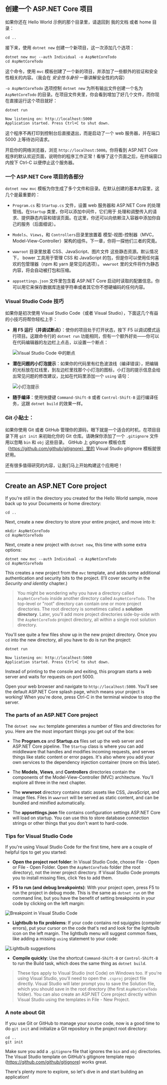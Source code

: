 ## 创建一个 ASP.NET Core 项目

如果你还在 Hello World 示例的那个目录里，请退回到 我的文档 或者 home 目录：

```shell
cd ..
```

接下来，使用 `dotnet new` 创建一个新项目，这一次添加几个选项：

```shell
dotnet new mvc --auth Individual -o AspNetCoreTodo
cd AspNetCoreTodo
```

这个命令，使用 `mvc` 模板创建了一个新的项目，并添加了一些额外的验证和安全性相关的内容。（我会在 *安全性与身份* 一章讲解安全性的内容）

`-o AspNetCoreTodo` 选项控制 `dotnet new` 为所有输出文件创建一个名为 `AspNetCoreTodo` 的目录。在项目文件夹里，你会看到增加了好几个文件，而你现在直接运行这个项目就好：

```shell
dotnet run

Now listening on: http://localhost:5000
Application started. Press Ctrl+C to shut down.
```

这个程序不再打印到控制台后直接退出，而是启动了一个 web 服务器，并在端口 5000 上等待访问请求。

开启你的网络浏览器，浏览 `http://localhost:5000`。你将看到 ASP.NET Core 程序的默认欢迎页面，说明你的程序工作正常！看够了这个页面之后，在终端窗口内按下 Ctrl-C 以便停止这个服务器。

### 一个 ASP.NET Core 项目的各部分

`dotnet new mvc` 模板为你生成了多个文件和目录。在默认创建的基本内容里，这几个是最重要的：

* `Program.cs` 和 `Startup.cs` 文件，设置 web 服务器和 ASP.NET Core 的处理管线。在`Startup` 类里，你可以添加中间件，它们用于 处理和调整传入的请求、提供静态内容和错误页面。在这里，你还可以向依赖注入容器中添加你自己的服务（后面细说）。

* `Models`、`Views`，和 `Controllers`目录里放置着 模型-视图-控制器（MVC，Model-View-Controller）架构的组件。下一章，你将一探他们三者的究竟。

* `wwwroot` 目录里放着 CSS、JavaScript、图片文件 这些静态资源。默认情况下， bower 工具用于管理 CSS 和 JavaScript 的包，但是你可以使用任何喜欢的包管理器（npm 和 yarn 是常见的选项）。 `wwwroot` 里的文件将作为静态内容，将会自动被打包和压缩。

* `appsettings.json` 文件里包含着 ASP.NET Core 启动时读取的配置信息。你可以用它来保存数据库连接字符串或者其它你不想硬编码的任何内容。

### Visual Studio Code 技巧

如果你是初次使用 Visual Studio Code（或者 Visual Studio），下面这几个有益的小技巧将帮你轻松上手：

* **用 F5 运行（并调试断点）**：使你的项目处于打开状态，按下 F5 以调试模式运行项目。这跟命令行的 `dotnet run` 功能相同，但有一个额外好处——你可以在代码编辑器的左边栏上点击，以设置一个断点：

    ![Visual Studio Code 中的断点](breakpoint.png)

* **潜在问题的小灯泡提示**：如果你的代码里有红色波浪线（编译错误），把编辑的光标放在红线里，到左边栏里找那个小灯泡的图标，小灯泡的提示信息会给出常见问题的修改建议，比如在代码里添加一个 `using` 语句：

    ![小灯泡提示](lightbulb.png)

* **随手编译**：使用快捷键 `Command-Shift-B` 或者 `Control-Shift-B` 运行编译任务，这跟 `dotnet build` 的效果一样。

### Git 小贴士：

如果你使用 Git 或者 GitHub 管理你的源码，眼下就是一个适合的时机，在项目目录下用 `git init` 来初始化你的 Git 仓库。请确保你添加了一个 `.gitignore` 文件用以忽略 `bin` 和 `obj` 这些目录。 GitHub 上 gitignore 模板仓库（https://github.com/github/gitignore）里的 Visual Studio gitignore 模板就很好用。

还有很多值得研究的内容，让我们马上开始构建这个应用吧！

---

## Create an ASP.NET Core project
If you're still in the directory you created for the Hello World sample, move back up to your Documents or home directory:

```
cd ..
```

Next, create a new directory to store your entire project, and move into it:

```
mkdir AspNetCoreTodo
cd AspNetCoreTodo
```

Next, create a new project with `dotnet new`, this time with some extra options:

```
dotnet new mvc --auth Individual -o AspNetCoreTodo
cd AspNetCoreTodo
```

This creates a new project from the `mvc` template, and adds some additional authentication and security bits to the project. (I'll cover security in the *Security and identity* chapter.)

> You might be wondering why you have a directory called `AspNetCoreTodo` inside another directory called `AspNetCoreTodo`. The top-level or "root" directory can contain one or more project directories. The root directory is sometimes called a **solution directory**. Later, you'll add more project directories side-by-side with the `AspNetCoreTodo` project directory, all within a single root solution directory.

You'll see quite a few files show up in the new project directory. Once you `cd` into the new directory, all you have to do is run the project:

```
dotnet run

Now listening on: http://localhost:5000
Application started. Press Ctrl+C to shut down.
```

Instead of printing to the console and exiting, this program starts a web server and waits for requests on port 5000.

Open your web browser and navigate to `http://localhost:5000`. You'll see the default ASP.NET Core splash page, which means your project is working! When you're done, press Ctrl-C in the terminal window to stop the server.

### The parts of an ASP.NET Core project
The `dotnet new mvc` template generates a number of files and directories for you. Here are the most important things you get out of the box:

* The **Program.cs** and **Startup.cs** files set up the web server and ASP.NET Core pipeline. The `Startup` class is where you can add middleware that handles and modifies incoming requests, and serves things like static content or error pages. It's also where you add your own services to the dependency injection container (more on this later).

* The **Models**, **Views**, and **Controllers** directories contain the components of the Model-View-Controller (MVC) architecture. You'll explore all three in the next chapter.

* The **wwwroot** directory contains static assets like CSS, JavaScript, and image files. Files in `wwwroot` will be served as static content, and can be bundled and minified automatically.

* The **appsettings.json** file contains configuration settings ASP.NET Core will load on startup. You can use this to store database connection strings or other things that you don't want to hard-code.

### Tips for Visual Studio Code

If you're using Visual Studio Code for the first time, here are a couple of helpful tips to get you started:

* **Open the project root folder**: In Visual Studio Code, choose File - Open or File - Open Folder. Open the `AspNetCoreTodo` folder (the root directory), not the inner project directory. If Visual Studio Code prompts you to install missing files, click Yes to add them.

* **F5 to run (and debug breakpoints)**: With your project open, press F5 to run the project in debug mode. This is the same as `dotnet run` on the command line, but you have the benefit of setting breakpoints in your code by clicking on the left margin:

![Breakpoint in Visual Studio Code](breakpoint.png)

* **Lightbulb to fix problems**: If your code contains red squiggles (compiler errors), put your cursor on the code that's red and look for the lightbulb icon on the left margin. The lightbulb menu will suggest common fixes, like adding a missing `using` statement to your code:

![Lightbulb suggestions](lightbulb.png)

* **Compile quickly**: Use the shortcut `Command-Shift-B` or `Control-Shift-B` to run the Build task, which does the same thing as `dotnet build`.

> These tips apply to Visual Studio (not Code) on Windows too. If you're using Visual Studio, you'll need to open the `.csproj` project file directly. Visual Studio will later prompt you to save the Solution file, which you should save in the root directory (the first `AspNetCoreTodo` folder). You can also create an ASP.NET Core project directly within Visual Studio using the templates in File - New Project.

### A note about Git

If you use Git or GitHub to manage your source code, now is a good time to do `git init` and initialize a Git repository in the project root directory:

```
cd ..
git init
```

Make sure you add a `.gitignore` file that ignores the `bin` and `obj` directories. The Visual Studio template on GitHub's gitignore template repo (https://github.com/github/gitignore) works great.

There's plenty more to explore, so let's dive in and start building an application!
